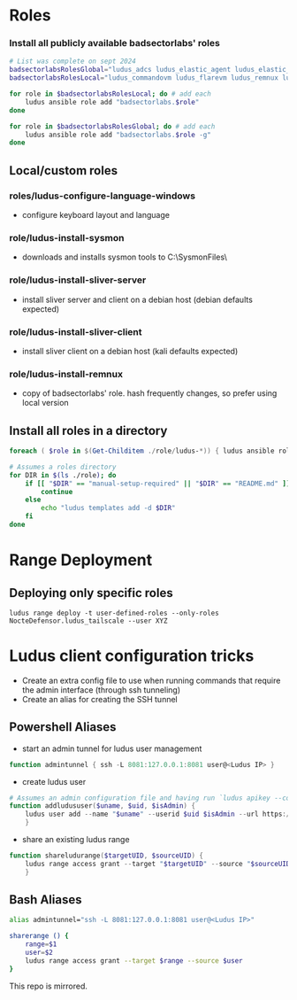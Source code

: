 # Roles
### Install all publicly available badsectorlabs' roles
``` bash
# List was complete on sept 2024
badsectorlabsRolesGlobal="ludus_adcs ludus_elastic_agent ludus_elastic_container ludus_mssql ludus_vulhub ludus_bloodhound_ce"
badsectorlabsRolesLocal="ludus_commandovm ludus_flarevm ludus_remnux ludus_emux "

for role in $badsectorlabsRolesLocal; do # add each
    ludus ansible role add "badsectorlabs.$role"
done

for role in $badsectorlabsRolesGlobal; do # add each
    ludus ansible role add "badsectorlabs.$role -g"
done
```

## Local/custom roles
### roles/ludus-configure-language-windows
- configure keyboard layout and language

### role/ludus-install-sysmon
- downloads and installs sysmon tools to C:\SysmonFiles\

### role/ludus-install-sliver-server
- install sliver server and client on a debian host (debian defaults expected)

### role/ludus-install-sliver-client
- install sliver client on a debian host (kali defaults expected)

### role/ludus-install-remnux
- copy of badsectorlabs' role. hash frequently changes, so prefer using local version

## Install all roles in a directory
``` powershell
foreach ( $role in $(Get-Childitem ./role/ludus-*)) { ludus ansible role add -d $role [[ --user [name]] -g ] }

```

``` bash
# Assumes a roles directory
for DIR in $(ls ./role); do
    if [[ "$DIR" == "manual-setup-required" || "$DIR" == "README.md" ]]; then
        continue
    else
        echo "ludus templates add -d $DIR"
    fi
done
```

# Range Deployment
## Deploying only specific roles
```ludus range deploy -t user-defined-roles --only-roles NocteDefensor.ludus_tailscale --user XYZ```

# Ludus client configuration tricks
- Create an extra config file to use when running commands that require the admin interface (through ssh tunneling)
- Create an alias for creating the SSH tunnel

## Powershell Aliases
- start an admin tunnel for ludus user management
``` powershell
function admintunnel { ssh -L 8081:127.0.0.1:8081 user@<Ludus IP> }
```

- create ludus user
``` powershell
# Assumes an admin configuration file and having run `ludus apikey --config <adminconfig.yml>`
function addludususer($uname, $uid, $isAdmin) {
    ludus user add --name "$uname" --userid $uid $isAdmin --url https://127.0.0.1:8081 --config $HOME/.config/ludus/admin.yml
    }
```

- share an existing ludus range
``` powershell
function shareludurange($targetUID, $sourceUID) {
    ludus range access grant --target "$targetUID" --source "$sourceUID"
    }
```

## Bash Aliases
``` bash
alias admintunnel="ssh -L 8081:127.0.0.1:8081 user@<Ludus IP>"

sharerange () {
    range=$1
    user=$2
    ludus range access grant --target $range --source $user
}
```

This repo is mirrored.
